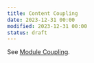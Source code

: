 ```yaml
---
title: Content Coupling
date: 2023-12-31 00:00
modified: 2023-12-31 00:00
status: draft
---
```


See [Module Coupling](module-coupling.md).